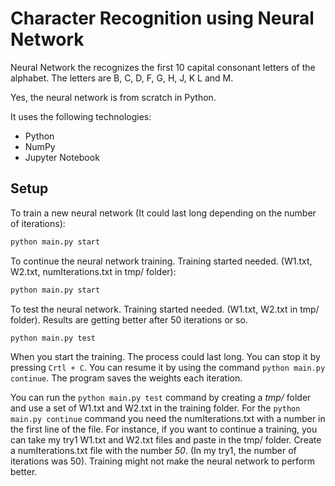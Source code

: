 # Character Recognition using Neural Network 

Neural Network the recognizes the first 10 capital consonant letters of the alphabet.
The letters are B, C, D, F, G, H, J, K L and M.

Yes, the neural network is from scratch in Python.

It uses the following technologies:

- Python
- NumPy
- Jupyter Notebook

## Setup
To train a new neural network (It could last long depending on the number of iterations):
```sh
python main.py start
```
To continue the neural network training. Training started needed. (W1.txt, W2.txt, numIterations.txt in tmp/ folder):
```sh
python main.py start
```
To test the neural network. Training started needed. (W1.txt, W2.txt in tmp/ folder). Results are getting better after 50 iterations or so.
```sh
python main.py test
```
When you start the training. The process could last long. You can stop it by pressing `Crtl + C`. You can resume it by using the command `python main.py continue`. The program saves the weights each iteration.

You can run the `python main.py test` command by creating a <i>tmp/</i> folder and use a set of W1.txt and W2.txt in the training folder. For the `python main.py continue` command you need the numIterations.txt with a number in the first line of the file. For instance, if you want to continue a training, you can take my try1 W1.txt and W2.txt files and paste in the tmp/ folder. Create a numIterations.txt file with the number <i>50</i>. (In my try1, the number of iterations was 50). Training might not make the neural network to perform better.